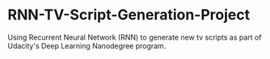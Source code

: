 # RNN-TV-Script-Generation-Project
Using Recurrent Neural Network (RNN)  to generate new tv scripts as part of Udacity's Deep Learning Nanodegree program.
